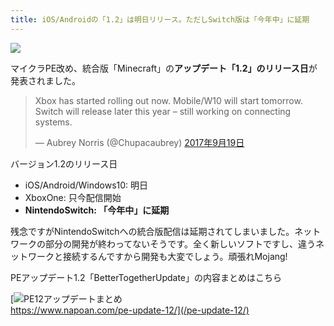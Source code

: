 ```yaml
---
title: iOS/Androidの「1.2」は明日リリース。ただしSwitch版は「今年中」に延期
---
```


![](https://cdn-ak.f.st-hatena.com/images/fotolife/s/sasigume/20210208/20210208101940.jpg)

マイクラPE改め、統合版「Minecraft」の**アップデート「1.2」のリリース日**が発表されました。

> Xbox has started rolling out now. Mobile/W10 will start tomorrow. Switch will release later this year – still working on connecting systems.
> 
> — Aubrey Norris (@Chupacaubrey) [2017年9月19日](https://twitter.com/Chupacaubrey/status/910213343528419328)

バージョン1.2のリリース日

*   iOS/Android/Windows10: 明日
*   XboxOne: 只今配信開始
*   **NintendoSwitch: 「今年中」に延期**

残念ですがNintendoSwitchへの統合版配信は延期されてしまいました。ネットワークの部分の開発が終わってないそうです。全く新しいソフトですし、違うネットワークと接続するんですから開発も大変でしょう。頑張れMojang!

PEアップデート1.2「BetterTogetherUpdate」の内容まとめはこちら

[![PE12アップデートまとめ](https://cdn-ak.f.st-hatena.com/images/fotolife/s/sasigume/20210208/20210208105655.png)  
https://www.napoan.com/pe-update-12/](/pe-update-12/)
